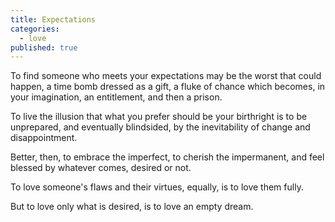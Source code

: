 ```yaml
---
title: Expectations
categories:
  - love
published: true
---
```


To find someone who meets your expectations
may be the worst that could happen,
a time bomb dressed as a gift, 
a fluke of chance
which becomes, 
in your imagination,
an entitlement, 
and then a prison.

To live the illusion
that what you prefer 
should be your birthright
is to be unprepared,
and eventually blindsided,
by the inevitability of change
and disappointment.

Better, then,
to embrace the imperfect,
to cherish the impermanent,
and feel blessed by whatever comes,
desired or not.

To love someone's flaws
and their virtues,
equally,
is to love them fully.

But to love only
what is desired,
is to love an empty dream.
